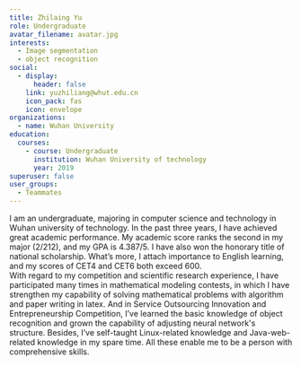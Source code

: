 ```yaml
---
title: Zhilaing Yu
role: Undergraduate
avatar_filename: avatar.jpg
interests:
  - Image segmentation
  - object recognition
social:
  - display:
      header: false
    link: yuzhiliang@whut.edu.cn
    icon_pack: fas
    icon: envelope
organizations:
  - name: Wuhan University
education:
  courses:
    - course: Undergraduate
      institution: Wuhan University of technology
      year: 2019
superuser: false
user_groups:
  - Teammates
---
```

<!--StartFragment-->

I am an undergraduate, majoring in computer science and technology in Wuhan university of technology. In the past three years, I have achieved great academic performance. My academic score ranks the second in my major (2/212), and my GPA is 4.387/5. I have also won the honorary title of national scholarship. What’s more, I attach importance to English learning, and my scores of CET4 and CET6 both exceed 600.\
With regard to my competition and scientific research experience, I have participated many times in mathematical modeling contests, in which I have strengthen my capability of solving mathematical problems with algorithm and paper writing in latex. And in Service Outsourcing Innovation and Entrepreneurship Competition, I’ve learned the basic knowledge of object recognition and grown the capability of adjusting neural network's structure. Besides, I’ve self-taught Linux-related knowledge and Java-web-related knowledge in my spare time. All these enable me to be a person with comprehensive skills.

<!--EndFragment-->